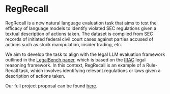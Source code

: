 # RegRecall

RegRecall is a new natural language evaluation task that aims to test the efficacy of language models to identify violated SEC regulations given a textual description of actions taken. The dataset is compiled from SEC records of initiated federal civil court cases against parties accused of actions such as stock manipulation, insider trading, etc. 

We aim to develop the task to align with the legal LLM evaluation framework outlined in the [LegalBench paper](https://arxiv.org/abs/2308.11462), which is based on the [IRAC](https://en.wikipedia.org/wiki/IRAC) legal reasoning framework. In this context, RegRecall is an example of a Rule-Recall task, which involves identifying relevant regulations or laws given a description of actions taken.

Our full project proposal can be found [here](https://drive.google.com/file/d/1WBsrhjssaqYb7ydoN5JN5UlA5r5vo6vs/view?usp=drive_link).
